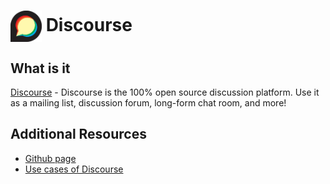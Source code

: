 # <img src="disco.png" width=50px style="vertical-align: middle;" alt="Logo"/> Discourse

## What is it
[Discourse](https://www.discourse.org/) - Discourse is the 100% open source discussion platform. Use it as a mailing list, discussion forum, long-form chat room, and more!

## Additional Resources
* [Github page](https://github.com/discourse)
* [Use cases of Discourse](https://blog.discourse.org/tag/use-cases/)
